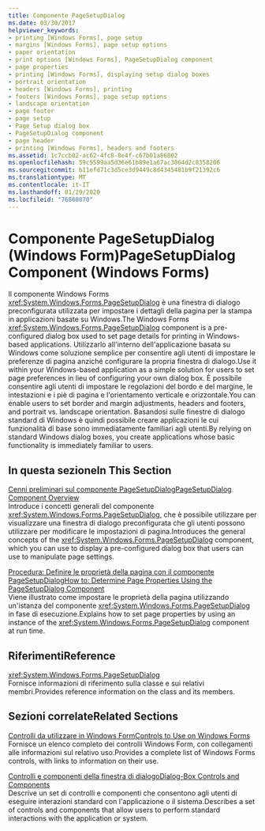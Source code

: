 ```yaml
---
title: Componente PageSetupDialog
ms.date: 03/30/2017
helpviewer_keywords:
- printing [Windows Forms], page setup
- margins [Windows Forms], page setup options
- paper orientation
- print options [Windows Forms], PageSetupDialog component
- page properties
- printing [Windows Forms], displaying setup dialog boxes
- portrait orientation
- headers [Windows Forms], printing
- footers [Windows Forms], page setup options
- landscape orientation
- page footer
- page setup
- Page Setup dialog box
- PageSetupDialog component
- page header
- printing [Windows Forms], headers and footers
ms.assetid: 1c7ccb02-ac62-4fc8-8e4f-c67b01a86802
ms.openlocfilehash: 59c5599aa5d36e61b89e1a67ac3064d2c8358206
ms.sourcegitcommit: b11efd71c3d5ce3d9449c8d4345481b9f21392c6
ms.translationtype: MT
ms.contentlocale: it-IT
ms.lasthandoff: 01/29/2020
ms.locfileid: "76868070"
---
```

# <a name="pagesetupdialog-component-windows-forms"></a><span data-ttu-id="d5b67-102">Componente PageSetupDialog (Windows Form)</span><span class="sxs-lookup"><span data-stu-id="d5b67-102">PageSetupDialog Component (Windows Forms)</span></span>
<span data-ttu-id="d5b67-103">Il componente Windows Forms <xref:System.Windows.Forms.PageSetupDialog> è una finestra di dialogo preconfigurata utilizzata per impostare i dettagli della pagina per la stampa in applicazioni basate su Windows.</span><span class="sxs-lookup"><span data-stu-id="d5b67-103">The Windows Forms <xref:System.Windows.Forms.PageSetupDialog> component is a pre-configured dialog box used to set page details for printing in Windows-based applications.</span></span> <span data-ttu-id="d5b67-104">Utilizzarlo all'interno dell'applicazione basata su Windows come soluzione semplice per consentire agli utenti di impostare le preferenze di pagina anziché configurare la propria finestra di dialogo.</span><span class="sxs-lookup"><span data-stu-id="d5b67-104">Use it within your Windows-based application as a simple solution for users to set page preferences in lieu of configuring your own dialog box.</span></span> <span data-ttu-id="d5b67-105">È possibile consentire agli utenti di impostare le regolazioni del bordo e del margine, le intestazioni e i piè di pagina e l'orientamento verticale e orizzontale.</span><span class="sxs-lookup"><span data-stu-id="d5b67-105">You can enable users to set border and margin adjustments, headers and footers, and portrait vs. landscape orientation.</span></span> <span data-ttu-id="d5b67-106">Basandosi sulle finestre di dialogo standard di Windows è quindi possibile creare applicazioni le cui funzionalità di base sono immediatamente familiari agli utenti.</span><span class="sxs-lookup"><span data-stu-id="d5b67-106">By relying on standard Windows dialog boxes, you create applications whose basic functionality is immediately familiar to users.</span></span>  
  
## <a name="in-this-section"></a><span data-ttu-id="d5b67-107">In questa sezione</span><span class="sxs-lookup"><span data-stu-id="d5b67-107">In This Section</span></span>  
 [<span data-ttu-id="d5b67-108">Cenni preliminari sul componente PageSetupDialog</span><span class="sxs-lookup"><span data-stu-id="d5b67-108">PageSetupDialog Component Overview</span></span>](pagesetupdialog-component-overview-windows-forms.md)  
 <span data-ttu-id="d5b67-109">Introduce i concetti generali del componente <xref:System.Windows.Forms.PageSetupDialog>, che è possibile utilizzare per visualizzare una finestra di dialogo preconfigurata che gli utenti possono utilizzare per modificare le impostazioni di pagina.</span><span class="sxs-lookup"><span data-stu-id="d5b67-109">Introduces the general concepts of the <xref:System.Windows.Forms.PageSetupDialog> component, which you can use to display a pre-configured dialog box that users can use to manipulate page settings.</span></span>  
  
 [<span data-ttu-id="d5b67-110">Procedura: Definire le proprietà della pagina con il componente PageSetupDialog</span><span class="sxs-lookup"><span data-stu-id="d5b67-110">How to: Determine Page Properties Using the PageSetupDialog Component</span></span>](how-to-determine-page-properties-using-the-pagesetupdialog-component.md)  
 <span data-ttu-id="d5b67-111">Viene illustrato come impostare le proprietà della pagina utilizzando un'istanza del componente <xref:System.Windows.Forms.PageSetupDialog> in fase di esecuzione.</span><span class="sxs-lookup"><span data-stu-id="d5b67-111">Explains how to set page properties by using an instance of the <xref:System.Windows.Forms.PageSetupDialog> component at run time.</span></span>  
  
## <a name="reference"></a><span data-ttu-id="d5b67-112">Riferimenti</span><span class="sxs-lookup"><span data-stu-id="d5b67-112">Reference</span></span>  
 <xref:System.Windows.Forms.PageSetupDialog>  
 <span data-ttu-id="d5b67-113">Fornisce informazioni di riferimento sulla classe e sui relativi membri.</span><span class="sxs-lookup"><span data-stu-id="d5b67-113">Provides reference information on the class and its members.</span></span>  
  
## <a name="related-sections"></a><span data-ttu-id="d5b67-114">Sezioni correlate</span><span class="sxs-lookup"><span data-stu-id="d5b67-114">Related Sections</span></span>  
 [<span data-ttu-id="d5b67-115">Controlli da utilizzare in Windows Form</span><span class="sxs-lookup"><span data-stu-id="d5b67-115">Controls to Use on Windows Forms</span></span>](controls-to-use-on-windows-forms.md)  
 <span data-ttu-id="d5b67-116">Fornisce un elenco completo dei controlli Windows Form, con collegamenti alle informazioni sul relativo uso.</span><span class="sxs-lookup"><span data-stu-id="d5b67-116">Provides a complete list of Windows Forms controls, with links to information on their use.</span></span>  
  
 [<span data-ttu-id="d5b67-117">Controlli e componenti della finestra di dialogo</span><span class="sxs-lookup"><span data-stu-id="d5b67-117">Dialog-Box Controls and Components</span></span>](dialog-box-controls-and-components-windows-forms.md)  
 <span data-ttu-id="d5b67-118">Descrive un set di controlli e componenti che consentono agli utenti di eseguire interazioni standard con l'applicazione o il sistema.</span><span class="sxs-lookup"><span data-stu-id="d5b67-118">Describes a set of controls and components that allow users to perform standard interactions with the application or system.</span></span>
 